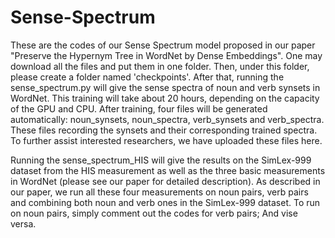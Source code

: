 # Sense-Spectrum
These are the codes of our Sense Spectrum model proposed in our paper "Preserve the Hypernym Tree in WordNet by Dense Embeddings". One may download all the files and put them in one folder. Then, under this folder, please create a folder named 'checkpoints'. After that, running the sense_spectrum.py will give the sense spectra of noun and verb synsets in WordNet. This training will take about 20 hours, depending on the capacity of the GPU and CPU. After training, four files will be generated automatically: noun_synsets, noun_spectra, verb_synsets and verb_spectra. These files recording the synsets and their corresponding trained spectra. To further assist interested researchers, we have uploaded these files here.
 
Running the sense_spectrum_HIS will give the results on the SimLex-999 dataset from the HIS measurement as well as the three basic measurements in WordNet (please see our paper for detailed description). As described in our paper, we run all these four measurements on noun pairs, verb pairs and combining both noun and verb ones in the SimLex-999 dataset. To run on noun pairs, simply comment out the codes for verb pairs; And vise versa.
